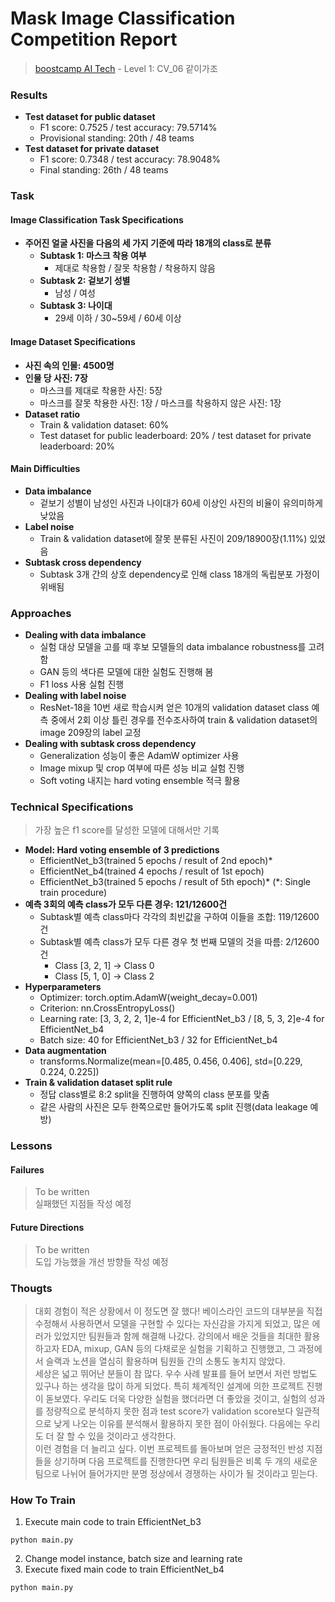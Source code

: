 # Mask Image Classification Competition Report

> [boostcamp AI Tech](https://boostcamp.connect.or.kr) - Level 1: CV_06 같이가조

### Results

  * **Test dataset for public dataset**
    * F1 score: 0.7525 / test accuracy: 79.5714%
    * Provisional standing: 20th / 48 teams
  * **Test dataset for private dataset**
    * F1 score: 0.7348 / test accuracy: 78.9048%
    * Final standing: 26th / 48 teams

### Task

#### Image Classification Task Specifications

  * **주어진 얼굴 사진을 다음의 세 가지 기준에 따라 18개의 class로 분류**
    * **Subtask 1: 마스크 착용 여부**
      * 제대로 착용함 / 잘못 착용함 / 착용하지 않음
    * **Subtask 2: 겉보기 성별**
      * 남성 / 여성
    * **Subtask 3: 나이대**
      * 29세 이하 / 30~59세 / 60세 이상

#### Image Dataset Specifications

  * **사진 속의 인물: 4500명**
  * **인물 당 사진: 7장**
    * 마스크를 제대로 착용한 사진: 5장
    * 마스크를 잘못 착용한 사진: 1장 / 마스크를 착용하지 않은 사진: 1장
  * **Dataset ratio**
    * Train & validation dataset: 60%
    * Test dataset for public leaderboard: 20% / test dataset for private leaderboard: 20%

#### Main Difficulties

  * **Data imbalance**
    * 겉보기 성별이 남성인 사진과 나이대가 60세 이상인 사진의 비율이 유의미하게 낮았음
  * **Label noise**
    * Train & validation dataset에 잘못 분류된 사진이 209/18900장(1.11%) 있었음
  * **Subtask cross dependency**
    * Subtask 3개 간의 상호 dependency로 인해 class 18개의 독립분포 가정이 위배됨

### Approaches

  * **Dealing with data imbalance**
    * 실험 대상 모델을 고를 때 후보 모델들의 data imbalance robustness를 고려함
    * GAN 등의 색다른 모델에 대한 실험도 진행해 봄
    * F1 loss 사용 실험 진행
  * **Dealing with label noise**
    * ResNet-18을 10번 새로 학습시켜 얻은 10개의 validation dataset class 예측 중에서 2회 이상 틀린 경우를 전수조사하여 train & validation dataset의 image 209장의 label 교정
  * **Dealing with subtask cross dependency**
    * Generalization 성능이 좋은 AdamW optimizer 사용
    * Image mixup 및 crop 여부에 따른 성능 비교 실험 진행
    * Soft voting 내지는 hard voting ensemble 적극 활용

### Technical Specifications

> 가장 높은 f1 score를 달성한 모델에 대해서만 기록

  * **Model: Hard voting ensemble of 3 predictions**
    * EfficientNet_b3(trained 5 epochs / result of 2nd epoch)*
    * EfficientNet_b4(trained 4 epochs / result of 1st epoch)
    * EfficientNet_b3(trained 5 epochs / result of 5th epoch)* (\*: Single train procedure)
  * **예측 3회의 예측 class가 모두 다른 경우: 121/12600건**
    * Subtask별 예측 class마다 각각의 최빈값을 구하여 이들을 조합: 119/12600건
    * Subtask별 예측 class가 모두 다른 경우 첫 번째 모델의 것을 따름: 2/12600건
      * Class [3, 2, 1] -> Class 0
      * Class [5, 1, 0] -> Class 2
  * **Hyperparameters**
    * Optimizer: torch.optim.AdamW(weight_decay=0.001)
    * Criterion: nn.CrossEntropyLoss()
    * Learning rate: [3, 3, 2, 2, 1]e-4 for EfficientNet_b3 / [8, 5, 3, 2]e-4 for EfficientNet_b4
    * Batch size: 40 for EfficientNet_b3 / 32 for EfficientNet_b4
  * **Data augmentation**
    * transforms.Normalize(mean=[0.485, 0.456, 0.406], std=[0.229, 0.224, 0.225])
  * **Train & validation dataset split rule**
    * 정답 class별로 8:2 split을 진행하여 양쪽의 class 분포를 맞춤
    * 같은 사람의 사진은 모두 한쪽으로만 들어가도록 split 진행(data leakage 예방)

### Lessons

#### Failures

> To be written <br>
> 실패했던 지점들 작성 예정

#### Future Directions

> To be written <br>
> 도입 가능했을 개선 방향들 작성 예정

### Thougts

> 대회 경험이 적은 상황에서 이 정도면 잘 했다! 베이스라인 코드의 대부분을 직접 수정해서 사용하면서 모델을 구현할 수 있다는 자신감을 가지게 되었고, 많은 에러가 있었지만 팀원들과 함께 해결해 나갔다. 강의에서 배운 것들을 최대한 활용하고자 EDA, mixup, GAN 등의 다채로운 실험을 기획하고 진행했고, 그 과정에서 슬랙과 노션을 열심히 활용하며 팀원들 간의 소통도 놓치지 않았다. <br>
> 세상은 넓고 뛰어난 분들이 참 많다. 우수 사례 발표를 들어 보면서 저런 방법도 있구나 하는 생각을 많이 하게 되었다. 특히 체계적인 설계에 의한 프로젝트 진행이 돋보였다. 우리도 더욱 다양한 실험을 했더라면 더 좋았을 것이고, 실험의 성과를 정량적으로 분석하지 못한 점과 test score가 validation score보다 일관적으로 낮게 나오는 이유를 분석해서 활용하지 못한 점이 아쉬웠다. 다음에는 우리도 더 잘 할 수 있을 것이라고 생각한다. <br>
> 이런 경험을 더 늘리고 싶다. 이번 프로젝트를 돌아보며 얻은 긍정적인 반성 지점들을 상기하며 다음 프로젝트를 진행한다면 우리 팀원들은 비록 두 개의 새로운 팀으로 나뉘어 들어가지만 분명 정상에서 경쟁하는 사이가 될 것이라고 믿는다.

### How To Train

1. Execute main code to train EfficientNet_b3

```shell
python main.py
```

2. Change model instance, batch size and learning rate
3. Execute fixed main code to train EfficientNet_b4

```shell
python main.py
```
